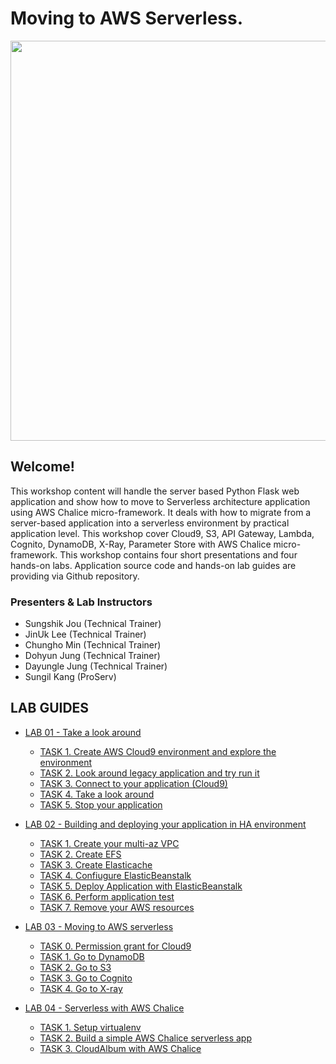 # Moving to AWS Serverless.
<img src="lab-guide/images/Serverless-logo-github.png" width=640>

## Welcome! ##
This workshop content will handle the server based Python Flask web application and show how to move to Serverless architecture application using AWS Chalice micro-framework. It deals with how to migrate from a server-based application into a serverless environment by practical application level. This workshop cover Cloud9, S3, API Gateway, Lambda, Cognito, DynamoDB, X-Ray, Parameter Store with AWS Chalice micro-framework. This workshop contains four short presentations and four hands-on labs. Application source code and hands-on lab guides are providing via Github repository.

### Presenters & Lab Instructors
 * Sungshik Jou (Technical Trainer)
 * JinUk Lee (Technical Trainer)
 * Chungho Min (Technical Trainer)
 * Dohyun Jung (Technical Trainer)
 * Dayungle Jung (Technical Trainer)
 * Sungil Kang (ProServ)


## LAB GUIDES
* [LAB 01 - Take a look around](lab-guide/LAB01.md)
	* [TASK 1. Create AWS Cloud9 environment and explore the environment](lab-guide/LAB01.md#task-1-create-aws-cloud9-environment-and-explore-the-environment)
	* [TASK 2. Look around legacy application and try run it](lab-guide/LAB01.md#task-2-look-around-legacy-application-and-try-run-it)
	* [TASK 3. Connect to your application (Cloud9)](lab-guide/LAB01.md#task-3-optional-task-connect-to-your-application-ssh-tunneling)
	* [TASK 4. Take a look around](lab-guide/LAB01.md#task-4-take-a-look-around)
	* [TASK 5. Stop your application](lab-guide/LAB01.md#task-5-stop-your-application)
	
* [LAB 02 - Building and deploying your application in HA environment](lab-guide/LAB02.md)
	* [TASK 1. Create your multi-az VPC](lab-guide/LAB02.md#task-1-create-your-multi-az-vpc)
	* [TASK 2. Create EFS](lab-guide/LAB02.md#task-2-create-efs)
	* [TASK 3. Create Elasticache](lab-guide/LAB02.md#task-3-create-elasticache)
	* [TASK 4. Confiugure ElasticBeanstalk](lab-guide/LAB02.md#task-4-confiugure-elasticbeanstalk)
	* [TASK 5. Deploy Application with ElasticBeanstalk](lab-guide/LAB02.md#task-5-deploy-application-with-elasticbeanstalk)
	* [TASK 6. Perform application test](lab-guide/LAB02.md#task-6-perform-application-test)
	* [TASK 7. Remove your AWS resources](lab-guide/LAB02.md#task-7-remove-your-aws-resources)

* [LAB 03 - Moving to AWS serverless](lab-guide/LAB03.md)
	* [TASK 0. Permission grant for Cloud9](lab-guide/LAB03.md#task-0-permission-grant-for-cloud9)
	* [TASK 1. Go to DynamoDB](lab-guide/LAB03.md#task-1-go-to-dynamodb)
	* [TASK 2. Go to S3](lab-guide/LAB03.md#task-2-go-to-s3)
	* [TASK 3. Go to Cognito](lab-guide/LAB03.md#task-2-go-to-s3)
	* [TASK 4. Go to X-ray](lab-guide/LAB03.md#task-2-go-to-s3)

* [LAB 04 - Serverless with AWS Chalice](lab-guide/LAB04.md)
	* [TASK 1. Setup virtualenv](lab-guide/LAB04.md#task-1--seyup-virtualenv)
	* [TASK 2. Build a simple AWS Chalice serverless app](lab-guide/LAB04.md#task-2--build-a-simple-aws-chalice-serverless-app)
	* [TASK 3. CloudAlbum with AWS Chalice](lab-guide/LAB04.md#task-3--cloudalbum-with-aws-chalice)


